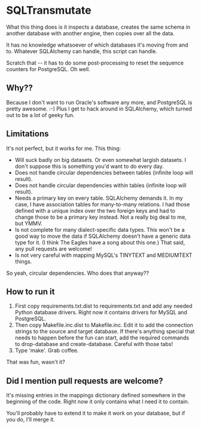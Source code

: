 SQLTransmutate
==============

What this thing does is it inspects a database, creates the same schema in another database 
with another engine, then copies over all the data.

It has no knowledge whatsoever of which databases it's moving from and to. Whatever SQLAlchemy
can handle, this script can handle.

Scratch that -- it has to do some post-processing to reset the sequence counters for PostgreSQL.
Oh well.

Why??
-----

Because I don't want to run Oracle's software any more, and PostgreSQL is pretty awesome. :-) 
Plus I get to hack around in SQLAlchemy, which turned out to be a lot of geeky fun.

  
Limitations
-----------

It's not perfect, but it works for me. This thing:

* Will suck badly on big datasets. Or even somewhat largish datasets. I don't suppose this is 
  something you'd want to do every day.
* Does not handle circular dependencies between tables (infinite loop will result).
* Does not handle circular dependencies within tables (infinite loop will result).
* Needs a primary key on every table. SQLAlchemy demands it. In my case, I have association tables 
  for many-to-many relations. I had those defined with a unique index over the two foreign keys
  and had to change those to be a primary key instead. Not a really big deal to me, but YMMV.
* Is not complete for many dialect-specific data types. This won't be a good way to move the data
  if SQLAlchemy doesn't have a generic data type for it. (I think The Eagles have a song about this
  one.) That said, any pull requests are welcome!
* Is not very careful with mapping MySQL's TINYTEXT and MEDIUMTEXT things.

So yeah, circular dependencies. Who does that anyway??

How to run it
-------------

1. First copy requirements.txt.dist to requirements.txt and add any needed Python database drivers.
   Right now it contains drivers for MySQL and PostgreSQL.
2. Then copy Makefile.inc.dist to Makefile.inc. Edit it to add the connection strings to the
   source and target database. If there's anything special that needs to happen before the fun can
   start, add the required commands to drop-database and create-database. Careful with those tabs!
3. Type 'make'. Grab coffee.

That was fun, wasn't it?

Did I mention pull requests are welcome?
----------------------------------------

It's missing entries in the mappings dictionary defined somewhere in the beginning of the code.
Right now it only contains what I need it to contain.

You'll probably have to extend it to make it work on your database, but if you do, I'll merge it.

